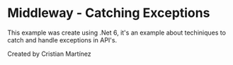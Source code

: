 # Middleway - Catching Exceptions

This example was create using .Net 6, it's an example about techiniques to catch and handle exceptions in API's. 

Created by Cristian Martínez
